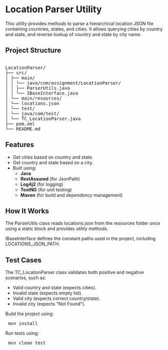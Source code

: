 # Location Parser Utility

This utility provides methods to parse a hierarchical location JSON file containing countries, states, and cities. It allows querying cities by country and state, and reverse lookup of country and state by city name.

##  Project Structure

<pre> 
LocationParser/
├── src/
│ ├── main/
│ │ └── java/com/assignment/LocationParser/
│ │ ├── ParserUtils.java
│ │ └── IBaseInterface.java
│ └── main/resources/
│ └── locations.json
│ └── test/
│ └── java/com/test/
│ └── TC_LocationParser.java
├── pom.xml
└── README.md
</pre>

## Features

- Get cities based on country and state.
- Get country and state based on a city.
- Built using:
  - **Java**
  - **RestAssured** (for JsonPath)
  - **Log4j2** (for logging)
  - **TestNG** (for unit testing)
  - **Maven** (for build and dependency management)

## How It Works
The ParserUtils class reads locations.json from the resources folder once using a static block and provides utility methods.

IBaseInterface defines the constant paths used in the project, including LOCATIONS_JSON_PATH.

## Test Cases
The TC_LocationParser class validates both positive and negative scenarios, such as:
- Valid country and state (expects cities).
- Invalid state (expects empty list).
- Valid city (expects correct country/state).
- Invalid city (expects "Not Found").
  

Build the project using:
<pre> mvn install </pre>

Run tests using:
<pre> mvn clean test </pre>


